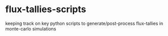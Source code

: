 # flux-tallies-scripts
keeping track on key python scripts to generate/post-process flux-tallies in monte-carlo simulations
